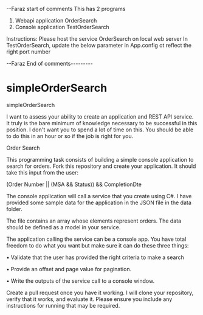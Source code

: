 --Faraz start of comments
This has 2 programs
1. Webapi application OrderSearch
2. Console application TestOrderSearch

Instructions:
Please host the service OrderSearch on local web server
In TestOrderSearch, update the below parameter in App.config ot reflect the right port number
  <appSettings>
    <add key ="SearchURL" value="http://localhost:64628/api/OrderSearch?"/>
  </appSettings>

--Faraz End of comments---------
# simpleOrderSearch
simpleOrderSearch


I want to assess your ability to create an application and REST API service. It truly is the bare minimum of knowledge necessary to be successful in this position. I don't want you to spend a lot of time on this. You should be able to do this in an hour or so if the job is right for you.

Order Search

This programming task consists of building a simple console application to search for orders. Fork this repository and create your application. It should take this input from the user:

(Order Number || (MSA && Status)) && CompletionDte

The console application will call a service that you create using C#. I have provided some sample data for the application in the JSON file in the data folder.



The file contains an array whose elements represent orders. The data should be defined as a model in your service.

The application calling the service can be a console app. You have total freedom to do what you want but make sure it can do these three things:

• Validate that the user has provided the right criteria to make a search

• Provide an offset and page value for pagination.

• Write the outputs of the service call to a console window. 

Create a pull request once you have it working. I will clone your repository, verify that it works, and evaluate it. Please ensure you include any instructions for running that may be required. 
